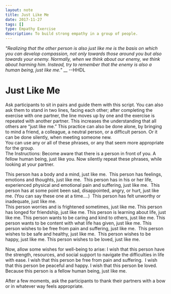 ```yaml
---
layout: note
title: Just Like Me
date: 2017-11-27
tags: []
type: Empathy Exercise
description: To build strong empathy in a group of people.
---
```


*"Realizing that the other person is also just like me is the basis on which you can develop compassion, not only towards those around you but also towards your enemy. Normally, when we think about our enemy, we think about harming him. Instead, try to remember that the enemy is also a human being, just like me."* __ --HHDL

# Just Like Me
Ask participants to sit in pairs and guide them with this script. You can also ask them to stand in two lines, facing each other; after completing the exercise with one partner, the line moves up by one and the exercise is repeated with another partner.  This increases the understanding that all others are “just like me.”  This practice can also be done alone, by bringing to mind a friend, a colleague, a neutral person, or a difficult person.  Or it can be done silently, when meeting someone new.  
You can use any or all of these phrases, or any that seem more appropriate for the group.  
The Instructions: 
Become aware that there is a person in front of you. A fellow human being, just like you.
Now silently repeat these phrases, while looking at your partner.


This person has a body and a mind, just like me. 
This person has feelings, emotions and thoughts, just like me. 
This person has in his or her life, experienced physical and emotional pain and suffering, just like me. 
This person has at some point been sad, disappointed, angry, or hurt, just like me. (You can say these one at a time....) 
This person has felt unworthy or inadequate, just like me.  
This person worries and is frightened sometimes, just like me.
This person has longed for friendship, just like me. 
This person is learning about life, just like me.
This person wants to be caring and kind to others, just like me.
This person wants to be content with what life has given, just like me.
This person wishes to be free from pain and suffering, just like me. 
This person wishes to be safe and healthy, just like me. 
This person wishes to be happy, just like me.
This person wishes to be loved, just like me.  

Now, allow some wishes for well-being to arise:
I wish that this person have the strength, resources, and social support to navigate the difficulties in life with ease.
I wish that this person be free from pain and suffering. 
I wish that this person be peaceful and happy. 
I wish that this person be loved.  
Because this person is a fellow human being, just like me.


After a few moments, ask the participants to thank their partners with a bow or in whatever way feels appropriate.  

